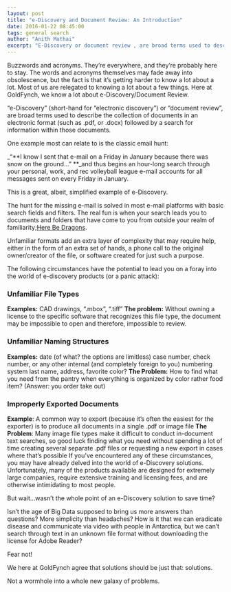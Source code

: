 ```yaml
---
layout: post
title: "e-Discovery and Document Review: An Introduction"
date: 2016-01-22 08:45:00
tags: general search
author: "Anith Mathai"
excerpt: "E-Discovery or document review , are broad terms used to describe the collection of documents in an electronic format followed by a search for information within those documents."
---
```


Buzzwords and acronyms. They’re everywhere, and they’re probably here to stay. The words and acronyms themselves may fade away into obsolescence, but the fact is that it’s getting harder to know a lot about a lot. Most of us are relegated to knowing a lot about a few things. Here at GoldFynch, we know a lot about e-Discovery/Document Review.

“e-Discovery” (short-hand for “electronic discovery”) or “document review”, are broad terms used to describe the collection of documents in an electronic format (such as .pdf, or .docx) followed by a search for information within those documents.

One example most can relate to is the classic email hunt:

_“**I know I sent that e-mail on a Friday in January because there was snow on the ground…” **_and thus begins an hour-long search through your personal, work, and rec volleyball league e-mail accounts for all messages sent on every Friday in January.

This is a great, albeit, simplified example of e-Discovery.

The hunt for the missing e-mail is solved in most e-mail platforms with basic search fields and filters. The real fun is when your search leads you to documents and folders that have come to you from outside your realm of familiarity;[Here Be Dragons](http://www.theatlantic.com/technology/archive/2013/12/no-old-maps-actually-say-here-be-dragons/282267/).

Unfamiliar formats add an extra layer of complexity that may require help, either in the form of an extra set of hands, a phone call to the original owner/creator of the file, or software created for just such a purpose.

The following circumstances have the potential to lead you on a foray into the world of e-discovery products (or a panic attack):

### Unfamiliar File Types
**Examples:** CAD drawings, “.mbox”, “.tiff”
**The problem:** Without owning a license to the specific software that recognizes this file type, the document may be impossible to open and therefore, impossible to review.

### Unfamiliar Naming Structures
**Examples:**
date (of what? the options are limitless)
case number, check number, or any other internal (and completely foreign to you) numbering system
last name, address, favorite color?
**The Problem:** How to find what you need from the pantry when everything is organized by color rather food item? (Answer: you order take out)

### Improperly Exported Documents
**Example**: A common way to export (because it’s often the easiest for the exporter) is to produce all documents in a single .pdf or image file
**The Problem**: Many image file types make it difficult to conduct in-document text searches, so good luck finding what you need without spending a lot of time creating several separate .pdf files or requesting a new export in cases where that’s possible
If you’ve encountered any of these circumstances, you may have already delved into the world of e-Discovery solutions. Unfortunately, many of the products available are designed for extremely large companies, require extensive training and licensing fees, and are otherwise intimidating to most people.

But wait…wasn’t the whole point of an e-Discovery solution to save time?

Isn’t the age of Big Data supposed to bring us more answers than questions? More simplicity than headaches? How is it that we can eradicate disease and communicate via video with people in Antarctica, but we can’t search through text in an unknown file format without downloading the license for Adobe Reader?

Fear not!

We here at GoldFynch agree that solutions should be just that: solutions.

Not a wormhole into a whole new galaxy of problems.

